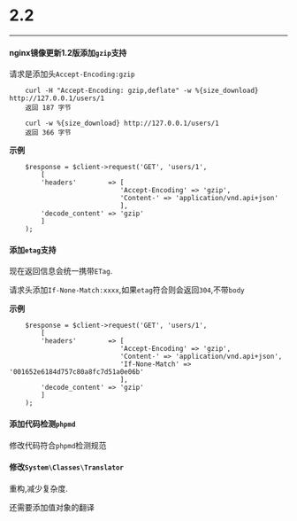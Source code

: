 # 2.2

---

#### nginx镜像更新1.2版添加`gzip`支持

请求是添加头`Accept-Encoding:gzip`

		curl -H "Accept-Encoding: gzip,deflate" -w %{size_download} http://127.0.0.1/users/1
		返回 187 字节
		
		curl -w %{size_download} http://127.0.0.1/users/1
		返回 366 字节
		
**示例**

		$response = $client->request('GET', 'users/1',
		    [
		    'headers'        => [
		                        'Accept-Encoding' => 'gzip',
		                        'Content-' => 'application/vnd.api+json'
		                        ],
		    'decode_content' => 'gzip'
		    ]
		);		
				
#### 添加`etag`支持

现在返回信息会统一携带`ETag`.

请求头添加`If-None-Match:xxxx`,如果`etag`符合则会返回`304`,不带`body`

**示例**

		$response = $client->request('GET', 'users/1',
		    [
		    'headers'        => [
		                        'Accept-Encoding' => 'gzip',
		                        'Content-' => 'application/vnd.api+json',
		                        'If-None-Match' => '001652e6184d757c80a8fc7d51a0e06b'
		                        ],
		    'decode_content' => 'gzip'
		    ]
		);
		
#### 添加代码检测`phpmd`

修改代码符合`phpmd`检测规范

#### 修改`System\Classes\Translator`

重构,减少复杂度.

还需要添加值对象的翻译